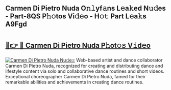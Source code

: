 ## Carmen Di Pietro Nuda O𝚗𝚕yf𝚊ns L𝚎a𝚔ed N𝚞𝚍es - Part-8QS P𝚑𝚘tos Vi𝚍𝚎o - H𝚘𝚝 Part L𝚎a𝚔s A9Fgd

# <h2><a href="http://kfe14v.oniu.top/?m=Carmen+Di+Pietro+Nuda">🔗👉 🔴 Carmen Di Pietro Nuda P𝚑ot𝚘𝚜 V𝚒d𝚎o</a></h2>

[![Carmen Di Pietro Nuda Nu𝚍e𝚜](https://i.imgur.com/0qMVB7G.gif)](http://kfe14v.oniu.top/?m=Carmen+Di+Pietro+Nuda)
Web-based artist and dance collaborator Carmen Di Pietro Nuda, recognized for creating and distributing dance and lifestyle content via solo and collaborative dance routines and short videos. Exceptional choreographer Carmen Di Pietro Nuda, famed for their remarkable abilities and achievements in creating dance routines.  
